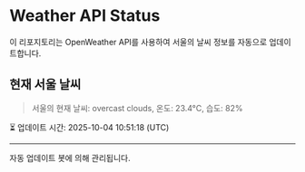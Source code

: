 
# Weather API Status

이 리포지토리는 OpenWeather API를 사용하여 서울의 날씨 정보를 자동으로 업데이트합니다.

## 현재 서울 날씨
> 서울의 현재 날씨: overcast clouds, 온도: 23.4°C, 습도: 82%

⏳ 업데이트 시간: 2025-10-04 10:51:18 (UTC)

---
자동 업데이트 봇에 의해 관리됩니다.
